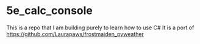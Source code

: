 # 5e_calc_console

This is a repo that I am building purely to learn how to use C#
It is a port of https://github.com/Laurapaws/frostmaiden_pyweather